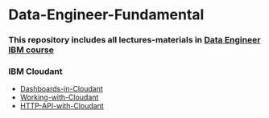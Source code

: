 # Data-Engineer-Fundamental
### This repository includes all lectures-materials in [Data Engineer IBM course](https://www.coursera.org/professional-certificates/ibm-data-engineer)

### IBM Cloudant
+ [Dashboards-in-Cloudant](https://cf-courses-data.s3.us.cloud-object-storage.appdomain.cloud/IBM-DB0151EN-SkillsNetwork/labs/Cloudant/Lab%20-%20Dashboards%20in%20Cloudant/Lab%20-%20Dashboards%20in%20Cloudant.md.html?origin=www.coursera.org)
+ [Working-with-Cloudant](https://cf-courses-data.s3.us.cloud-object-storage.appdomain.cloud/IBM-DB0151EN-SkillsNetwork/labs/Cloudant/Lab%20-%20Working%20with%20Databases%20in%20Cloudant/Lab_-_Working_with_Databases_in_Cloudant.md.html?origin=www.coursera.org)
+ [HTTP-API-with-Cloudant](https://cf-courses-data.s3.us.cloud-object-storage.appdomain.cloud/IBM-DB0151EN-SkillsNetwork/labs/Cloudant/Lab%20-%20Using%20HTTP%20API%20to%20create%20and%20query%20Cloudant%20databases/Lab%20-%20Using%20HTTP%20API%20to%20create%20and%20query%20Cloudant%20databases.md.html)